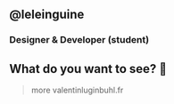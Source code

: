 ## @leleinguine
### Designer & Developer (student)

## What do you want to see? 👀

>more valentinluginbuhl.fr
